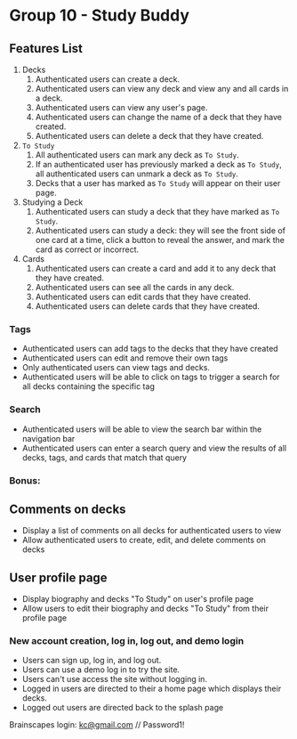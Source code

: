 # Group 10 - Study Buddy

## Features List
1. Decks
    1. Authenticated users can create a deck.
    2. Authenticated users can view any deck and view any and all cards in a deck.
    3. Authenticated users can view any user's page.
    3. Authenticated users can change the name of a deck that they have created.
    4. Authenticated users can delete a deck that they have created.
1. `To Study`
    1. All authenticated users can mark any deck as `To Study`.
    1. If an authenticated user has previously marked a deck as `To Study`, all authenticated users can unmark a deck as `To Study`.
    3. Decks that a user has marked as `To Study` will appear on their user page.
1. Studying a Deck
    1. Authenticated users can study a deck that they have marked as `To Study`.
    2. Authenticated users can study a deck:  they will see the front side of one card at a time, click a button to reveal the answer, and mark the card as correct or incorrect.
3. Cards
    1. Authenticated users can create a card and add it to any deck that they have created.
    2. Authenticated users can see all the cards in any deck.
    3. Authenticated users can edit cards that they have created.
    4. Authenticated users can delete cards that they have created.
### Tags
* Authenticated users can add tags to the decks that they have created
* Authenticated users can edit and remove their own tags
* Only authenticated users can view tags and decks.
* Authenticated users will be able to click on tags to trigger a search for all decks containing the specific tag

### Search
* Authenticated users will be able to view the search bar within the navigation bar
* Authenticated users can enter a search query and view the results of all decks, tags, and cards that match that query


### Bonus:
## Comments on decks
* Display a list of comments on all decks for authenticated users to view
* Allow authenticated users to create, edit, and delete comments on decks

## User profile page
* Display biography and decks "To Study" on user's profile page
* Allow users to edit their biography and decks "To Study" from their profile page

### New account creation, log in, log out, and demo login
* Users can sign up, log in, and log out.
* Users can use a demo log in to try the site.
* Users can't use access the site without logging in.
* Logged in users are directed to their a home page which displays their decks.
* Logged out users are directed back to the splash page

Brainscapes login: kc@gmail.com // Password1!
